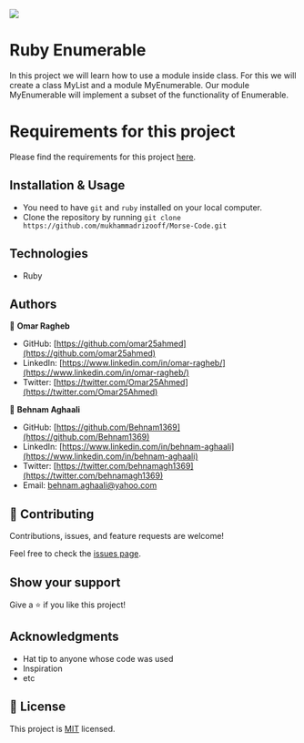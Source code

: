  

![](https://img.shields.io/badge/Microverse-blueviolet)

# Ruby Enumerable
In this project we will learn how to use a module inside class. For this we will create a class MyList and a module MyEnumerable. Our module MyEnumerable will implement a subset of the functionality of Enumerable.


# Requirements for this project

Please find the requirements for this project [here](https://github.com/microverseinc/curriculum-ruby/blob/main/simple-ruby/create_your_own_enumerable.md).


## Installation & Usage

- You need to have `git` and `ruby` installed on your local computer.
- Clone the repository by running `git clone https://github.com/mukhammadrizooff/Morse-Code.git`


## Technologies

- Ruby

## Authors

👤 **Omar Ragheb**

- GitHub: [https://github.com/omar25ahmed](https://github.com/omar25ahmed)
- LinkedIn: [https://www.linkedin.com/in/omar-ragheb/](https://www.linkedin.com/in/omar-ragheb/)
- Twitter: [https://twitter.com/Omar25Ahmed](https://twitter.com/Omar25Ahmed)

👤 **Behnam Aghaali**

- GitHub: [https://github.com/Behnam1369](https://github.com/Behnam1369)
- LinkedIn: [https://www.linkedin.com/in/behnam-aghaali](https://www.linkedin.com/in/behnam-aghaali)
- Twitter: [https://twitter.com/behnamagh1369](https://twitter.com/behnamagh1369)
- Email: [behnam.aghaali@yahoo.com](mailto:behnam.aghaali@yahoo.com)

## 🤝 Contributing

Contributions, issues, and feature requests are welcome!

Feel free to check the [issues page](../../issues/).

## Show your support

Give a ⭐️ if you like this project!

## Acknowledgments

- Hat tip to anyone whose code was used
- Inspiration
- etc

## 📝 License

This project is [MIT](./MIT.md) licensed.